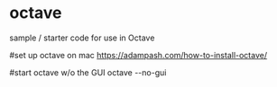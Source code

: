 # octave
sample / starter code for use in Octave

#set up octave on mac
https://adampash.com/how-to-install-octave/

#start octave w/o the GUI
octave --no-gui


